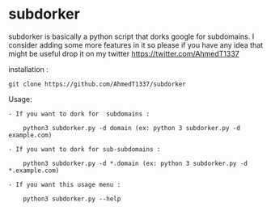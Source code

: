 # subdorker

subdorker is basically a python script that dorks google for subdomains.
I consider adding some more features in it so please if you have any idea that might be useful drop it on my twitter
			https://twitter.com/AhmedT1337

installation :

	git clone https://github.com/AhmedT1337/subdorker


Usage:


	- If you want to dork for  subdomains : 

		python3 subdorker.py -d domain (ex: python 3 subdorker.py -d example.com)

	- If you want to dork for sub-subdomains :

		python3 subdorker.py -d *.domain (ex: python 3 subdorker.py -d *.example.com)

	- If you want this usage menu :

		python3 subdorker.py --help
